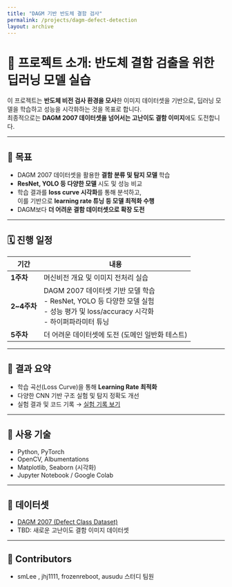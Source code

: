 ```yaml
---
title: "DAGM 기반 반도체 결함 검사"
permalink: /projects/dagm-defect-detection
layout: archive
---
```



# 🧠 프로젝트 소개: 반도체 결함 검출을 위한 딥러닝 모델 실습

이 프로젝트는 **반도체 비전 검사 환경을 모사**한 이미지 데이터셋을 기반으로, 딥러닝 모델을 학습하고 성능을 시각화하는 것을 목표로 합니다.  
최종적으로는 **DAGM 2007 데이터셋을 넘어서는 고난이도 결함 이미지**에도 도전합니다.

---

## 🎯 목표

- DAGM 2007 데이터셋을 활용한 **결함 분류 및 탐지 모델** 학습
- **ResNet, YOLO 등 다양한 모델** 시도 및 성능 비교
- 학습 결과를 **loss curve 시각화**를 통해 분석하고,  
  이를 기반으로 **learning rate 튜닝 등 모델 최적화 수행**
- DAGM보다 **더 어려운 결함 데이터셋으로 확장 도전**

---

## 🗓️ 진행 일정

| 기간 | 내용 |
|------|------|
| **1주차** | 머신비전 개요 및 이미지 전처리 실습 |
| **2~4주차** | DAGM 2007 데이터셋 기반 모델 학습<br>- ResNet, YOLO 등 다양한 모델 실험<br>- 성능 평가 및 loss/accuracy 시각화<br>- 하이퍼파라미터 튜닝 |
| **5주차** | 더 어려운 데이터셋에 도전 (도메인 일반화 테스트) |

---

## 📌 결과 요약

- 학습 곡선(Loss Curve)을 통해 **Learning Rate 최적화**
- 다양한 CNN 기반 구조 실험 및 탐지 정확도 개선
- 실험 결과 및 코드 기록 → [실험 기록 보기](./experiments)

---

## 🔧 사용 기술

- Python, PyTorch
- OpenCV, Albumentations
- Matplotlib, Seaborn (시각화)
- Jupyter Notebook / Google Colab

---

## 📁 데이터셋

- [DAGM 2007 (Defect Class Dataset)](https://conferences.mpi-inf.mpg.de/dagm/2007/prizes.html)
- TBD: 새로운 고난이도 결함 이미지 데이터셋

---

## 👥 Contributors

- smLee , jhj1111, frozenreboot, ausudu 스터디 팀원
